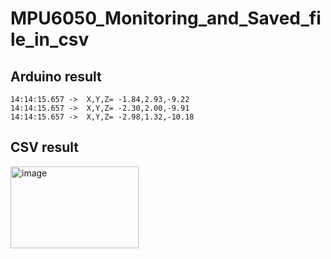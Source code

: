 # MPU6050_Monitoring_and_Saved_file_in_csv

## Arduino result 
```
14:14:15.657 ->  X,Y,Z= -1.84,2.93,-9.22
14:14:15.657 ->  X,Y,Z= -2.30,2.00,-9.91
14:14:15.657 ->  X,Y,Z= -2.98,1.32,-10.18
```

## CSV result

<img width="205" height="131" alt="image" src="https://github.com/user-attachments/assets/994eee22-ddae-4233-b02a-636fcb518e42" />
